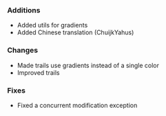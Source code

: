 ### Additions
- Added utils for gradients
- Added Chinese translation (ChuijkYahus)

### Changes
- Made trails use gradients instead of a single color
- Improved trails

### Fixes
- Fixed a concurrent modification exception